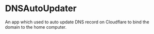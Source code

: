 # DNSAutoUpdater

An app which used to auto update DNS record on Cloudflare to bind the domain to the home computer.
